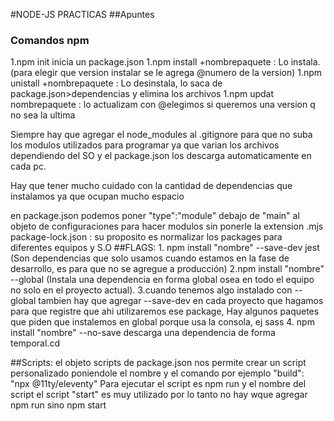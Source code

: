 #NODE-JS PRACTICAS
##Apuntes
### Comandos npm
1.npm init inicia un package.json
1.npm install +nombrepaquete : Lo instala. (para elegir que version instalar se le agrega @numero de la version)
1.npm unistall +nombrepaquete : Lo desinstala, lo saca de package.json>dependencias y elimina los archivos
1.npm updat nombrepaquete : lo actualizam con @elegimos si queremos una version q no sea la ultima

Siempre hay que agregar el node_modules al .gitignore para que no suba los modulos utilizados para programar ya que varian los archivos dependiendo del SO y el package.json los descarga automaticamente en cada pc.

Hay que tener mucho cuidado con la cantidad de dependencias que instalamos ya que ocupan mucho espacio

en package.json podemos poner "type":"module" debajo de "main" al objeto de configuraciones para hacer modulos sin ponerle la extension .mjs
package-lock.json : su proposito es normalizar los packages para diferentes equipos y S.O
##FLAGS:
    1. npm install "nombre" --save-dev jest (Son dependencias que solo usamos cuando estamos en la fase de desarrollo, es para que no se agregue a producción)
    2.npm install "nombre" --global (Instala una dependencia en forma global osea en todo el equipo no solo en el proyecto actual).
    3.cuando tenemos algo instalado con --global tambien hay que agregar --save-dev en cada proyecto que hagamos para que registre que ahi utilizaremos ese package, Hay algunos paquetes que piden que instalemos en global porque usa la consola, ej sass
    4. npm install "nombre" --no-save descarga una dependencia de forma temporal.cd

##Scripts:
    el objeto scripts de package.json nos permite crear un script personalizado poniendole el nombre y el comando por ejemplo "build": "npx @11ty/eleventy"
    Para ejecutar el script es npm run  y el nombre del script
    el script "start" es muy utilizado por lo tanto no hay wque agregar npm run sino npm start
    